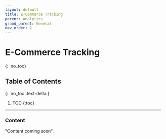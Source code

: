```yaml
---
layout: default
title: E-Commerce Tracking
parent: Analytics
grand_parent: General
nav_order: 2
---
```


# E-Commerce Tracking
{: .no_toc}

## Table of Contents
{: .no_toc .text-delta }

1. TOC
{:toc}
---

### Content
"Content coming soon".